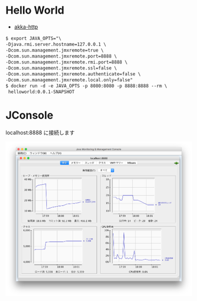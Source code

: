 Hello World
===========

* [akka-http](https://doc.akka.io/docs/akka-http/current/introduction.html)

```
$ export JAVA_OPTS="\
-Djava.rmi.server.hostname=127.0.0.1 \
-Dcom.sun.management.jmxremote=true \
-Dcom.sun.management.jmxremote.port=8888 \
-Dcom.sun.management.jmxremote.rmi.port=8888 \
-Dcom.sun.management.jmxremote.ssl=false \
-Dcom.sun.management.jmxremote.authenticate=false \
-Dcom.sun.management.jmxremote.local.only=false"
$ docker run -d -e JAVA_OPTS -p 8080:8080 -p 8888:8888 --rm \
 helloworld:0.0.1-SNAPSHOT
```

# JConsole

localhost:8888 に接続します

![JConsole](image.png)